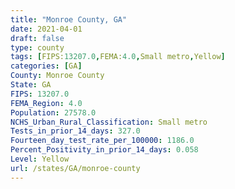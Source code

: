 ```yaml
---
title: "Monroe County, GA"
date: 2021-04-01
draft: false
type: county
tags: [FIPS:13207.0,FEMA:4.0,Small metro,Yellow]
categories: [GA]
County: Monroe County
State: GA
FIPS: 13207.0
FEMA_Region: 4.0
Population: 27578.0
NCHS_Urban_Rural_Classification: Small metro
Tests_in_prior_14_days: 327.0
Fourteen_day_test_rate_per_100000: 1186.0
Percent_Positivity_in_prior_14_days: 0.058
Level: Yellow
url: /states/GA/monroe-county
---
```



